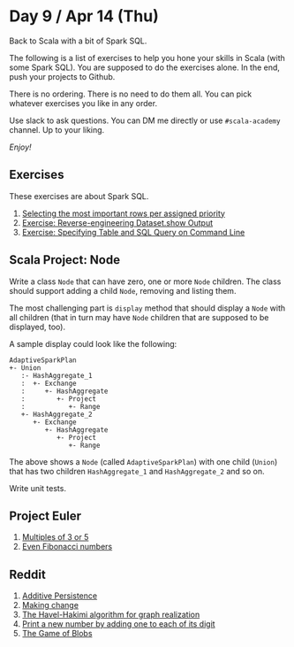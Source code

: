# Day 9 / Apr 14 (Thu)

Back to Scala with a bit of Spark SQL.

The following is a list of exercises to help you hone your skills in Scala (with some Spark SQL). You are supposed to do the exercises alone. In the end, push your projects to Github.

There is no ordering. There is no need to do them all. You can pick whatever exercises you like in any order.

Use slack to ask questions. You can DM me directly or use `#scala-academy` channel. Up to your liking.

_Enjoy!_

## Exercises

These exercises are about Spark SQL.

1. [Selecting the most important rows per assigned priority](https://jaceklaskowski.github.io/spark-workshop/exercises/sql/selecting-the-most-important-rows-per-assigned-priority.html)
1. [Exercise: Reverse-engineering Dataset.show Output](https://jaceklaskowski.github.io/spark-workshop/exercises/spark-sql-exercise-Reverse-engineering-Dataset-show-Output.html)
1. [Exercise: Specifying Table and SQL Query on Command Line](https://jaceklaskowski.github.io/spark-workshop/exercises/spark-sql-exercise-Specifying-Table-and-SQL-Query-on-Command-Line.html)

## Scala Project: Node

Write a class `Node` that can have zero, one or more `Node` children. The class should support adding a child `Node`, removing and listing them.

The most challenging part is `display` method that should display a `Node` with all children (that in turn may have `Node` children that are supposed to be displayed, too).

A sample display could look like the following:

```text
AdaptiveSparkPlan
+- Union
   :- HashAggregate_1
   :  +- Exchange
   :     +- HashAggregate
   :        +- Project
   :           +- Range
   +- HashAggregate_2
      +- Exchange
         +- HashAggregate
            +- Project
               +- Range
```

The above shows a `Node` (called `AdaptiveSparkPlan`) with one child (`Union`) that has two children `HashAggregate_1` and `HashAggregate_2` and so on.

Write unit tests.

## Project Euler

1. [Multiples of 3 or 5](https://projecteuler.net/problem=1)
1. [Even Fibonacci numbers](https://projecteuler.net/problem=2)

## Reddit

1. [Additive Persistence](https://www.reddit.com/r/dailyprogrammer/comments/akv6z4/20190128_challenge_374_easy_additive_persistence/)
1. [Making change](https://www.reddit.com/r/dailyprogrammer/comments/nucsik/20210607_challenge_393_easy_making_change/)
1. [The Havel-Hakimi algorithm for graph realization](https://www.reddit.com/r/dailyprogrammer/comments/bqy1cf/20190520_challenge_378_easy_the_havelhakimi/)
1. [Print a new number by adding one to each of its digit](https://www.reddit.com/r/dailyprogrammer/comments/aphavc/20190211_challenge_375_easy_print_a_new_number_by/)
1. [The Game of Blobs](https://www.reddit.com/r/dailyprogrammer/comments/aldexk/20190130_challenge_374_intermediate_the_game_of/)

